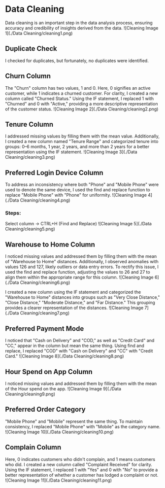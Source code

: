 # Data Cleaning

Data cleaning is an important step in the data analysis process, ensuring accuracy and credibility of insights derived from the data.
![Cleaning Image 1](./Data Cleaning/cleaning1.png)

## Duplicate Check

I checked for duplicates, but fortunately, no duplicates were identified.

## Churn Column

The "Churn" column has two values, 1 and 0. Here, 0 signifies an active customer, while 1 indicates a churned customer. For clarity, I created a new column called "Churned Status." Using the IF statement, I replaced 1 with "Churned" and 0 with "Active," providing a more descriptive representation of the customer status.
![Cleaning Image 2](./Data Cleaning/cleaning2.png)

## Tenure Column

I addressed missing values by filling them with the mean value. Additionally, I created a new column named "Tenure Range" and categorized tenure into groups: 0–6 months, 1 year, 2 years, and more than 2 years for a better representation using the IF statement.
![Cleaning Image 3](./Data Cleaning/cleaning3.png)

## Preferred Login Device Column

To address an inconsistency where both "Phone" and "Mobile Phone" were used to denote the same device, I used the find and replace function to replace "Mobile Phone" with "Phone" for uniformity.
![Cleaning Image 4](./Data Cleaning/cleaning4.png)

### Steps:
Select column → CTRL+H (Find and Replace)
![Cleaning Image 5](./Data Cleaning/cleaning5.png)

## Warehouse to Home Column

I noticed missing values and addressed them by filling them with the mean of "Warehouse to Home" distances. Additionally, I observed anomalies with values 126 and 127, likely outliers or data entry errors. To rectify this issue, I used the find and replace function, adjusting the values to 26 and 27 to align them within the appropriate range for this column.
![Cleaning Image 6](./Data Cleaning/cleaning6.png)

I created a new column using the IF statement and categorized the "Warehouse to Home" distances into groups such as "Very Close Distance," "Close Distance," "Moderate Distance," and "Far Distance." This grouping provides a clearer representation of the distances.
![Cleaning Image 7](./Data Cleaning/cleaning7.png)

## Preferred Payment Mode

I noticed that "Cash on Delivery" and "COD," as well as "Credit Card" and "CC," appear in the column but mean the same thing. Using find and replace, I replaced "COD" with "Cash on Delivery" and "CC" with "Credit Card."
![Cleaning Image 8](./Data Cleaning/cleaning8.png)

## Hour Spend on App Column

I noticed missing values and addressed them by filling them with the mean of the Hour spend on the app.
![Cleaning Image 9](./Data Cleaning/cleaning9.png)

## Preferred Order Category

"Mobile Phone" and "Mobile" represent the same thing. To maintain consistency, I replaced "Mobile Phone" with "Mobile" as the category name.
![Cleaning Image 10](./Data Cleaning/cleaning10.png)

## Complain Column

Here, 0 indicates customers who didn't complain, and 1 means customers who did. I created a new column called "Complaint Received" for clarity. Using the IF statement, I replaced 1 with "Yes" and 0 with "No" to provide a better representation of whether a customer has lodged a complaint or not.
![Cleaning Image 11](./Data Cleaning/cleaning11.png)
